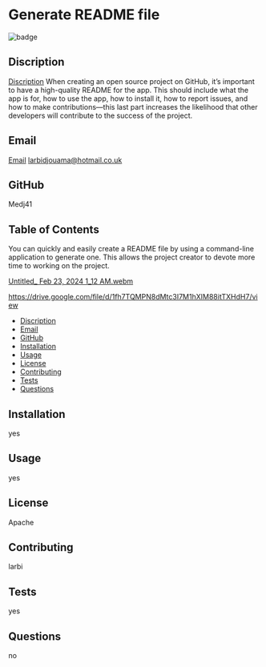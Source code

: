 
# Generate README file
![badge](https://img.shields.io/badge/license-Apache-brightgreen)
## Discription
[Discription](#Discription)
When creating an open source project on GitHub, it’s important to have a high-quality README for the app. This should include what the app is for, how to use the app, how to install it, how to report issues, and how to make contributions—this last part increases the likelihood that other developers will contribute to the success of the project. 
## Email
[Email](#Email)
larbidjouama@hotmail.co.uk
## GitHub
Medj41
## Table of Contents
You can quickly and easily create a README file by using a command-line application to generate one. This allows the project creator to devote more time to working on the project.


[Untitled_ Feb 23, 2024 1_12 AM.webm](https://github.com/Medj41/Node-Generate-ReadMe-File/assets/127996990/11d48d7b-22ef-40f1-9fab-aa8dd4e5762c)


https://drive.google.com/file/d/1fh7TQMPN8dMtc3I7M1hXIM88itTXHdH7/view
- [Discription](#Discription)
- [Email](#Email)
- [GitHub](#GitHub)
- [Installation](#Installation)
- [Usage](#Usage)
- [License](#License)
- [Contributing](#Contributing)
- [Tests](#Tests)
- [Questions](#Questions)
## Installation 
yes
## Usage 
yes
## License 
Apache
## Contributing 
larbi
## Tests 
yes
## Questions
no
